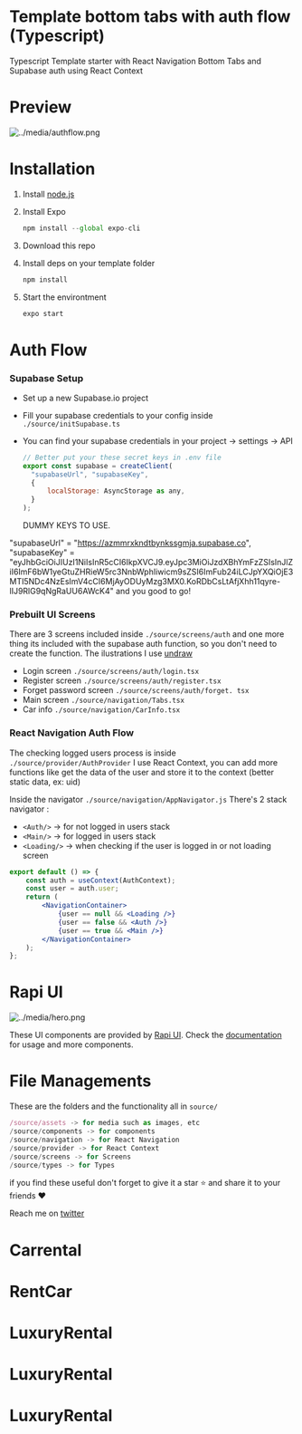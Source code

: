 # Template bottom tabs with auth flow (Typescript)

Typescript Template starter with React Navigation Bottom Tabs and Supabase auth using React Context

# Preview

![../media/authflow.png](../media/authflow.png)

# Installation

1. Install [node.js](https://nodejs.org/en/)
2. Install Expo

   ```jsx
   npm install --global expo-cli
   ```

3. Download this repo
4. Install deps on your template folder

   ```jsx
   npm install
   ```

5. Start the environtment

   ```jsx
   expo start
   ```

# Auth Flow

### Supabase Setup

- Set up a new Supabase.io project
- Fill your supabase credentials to your config inside `./source/initSupabase.ts`
- You can find your supabase credentials in your project -> settings -> API

  ```jsx
  // Better put your these secret keys in .env file
  export const supabase = createClient(
  	"supabaseUrl", "supabaseKey",
  	{
  		localStorage: AsyncStorage as any,
  	}
  );
  ```
  DUMMY KEYS TO USE.
  
"supabaseUrl" = "https://azmmrxkndtbynkssgmja.supabase.co", "supabaseKey" = "eyJhbGciOiJIUzI1NiIsInR5cCI6IkpXVCJ9.eyJpc3MiOiJzdXBhYmFzZSIsInJlZiI6ImF6bW1yeGtuZHRieW5rc3NnbWphIiwicm9sZSI6ImFub24iLCJpYXQiOjE3MTI5NDc4NzEsImV4cCI6MjAyODUyMzg3MX0.KoRDbCsLtAfjXhh11qyre-lIJ9RlG9qNgRaUU6AWcK4"
and you good to go!

### Prebuilt UI Screens

There are 3 screens included inside `./source/screens/auth` and one more thing its included with the supabase auth function, so you don't need to create the function. The ilustrations I use [undraw](https://undraw.co/)

- Login screen `./source/screens/auth/login.tsx`
- Register screen `./source/screens/auth/register.tsx`
- Forget password screen `./source/screens/auth/forget.
tsx`
- Main screen  `./source/navigation/Tabs.tsx`
- Car info `./source/navigation/CarInfo.tsx`

### React Navigation Auth Flow

The checking logged users process is inside `./source/provider/AuthProvider` I use React Context, you can add more functions like get the data of the user and store it to the context (better static data, ex: uid)

Inside the navigator `./source/navigation/AppNavigator.js`
There's 2 stack navigator :

- `<Auth/>` → for not logged in users stack
- `<Main/>` → for logged in users stack
- `<Loading/>` → when checking if the user is logged in or not loading screen

```jsx
export default () => {
	const auth = useContext(AuthContext);
	const user = auth.user;
	return (
		<NavigationContainer>
			{user == null && <Loading />}
			{user == false && <Auth />}
			{user == true && <Main />}
		</NavigationContainer>
	);
};
```

# Rapi UI

![../media/hero.png](../media/hero.png)

These UI components are provided by [Rapi UI](https://rapi-ui.kikiding.space/).
Check the [documentation](https://rapi-ui.kikiding.space/docs/) for usage and more components.

# File Managements

These are the folders and the functionality all in `source/`

```jsx
/source/assets -> for media such as images, etc
/source/components -> for components
/source/navigation -> for React Navigation
/source/provider -> for React Context
/source/screens -> for Screens
/source/types -> for Types
```

if you find these useful don't forget to give it a star ⭐ and share it to your friends ❤️

Reach me on [twitter](https://twitter.com/kikiding/)
# Carrental
# RentCar
# LuxuryRental
# LuxuryRental
# LuxuryRental
